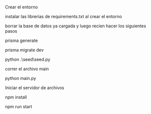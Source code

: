 Crear el entorno

instalar las librerias de requirements.txt al crear el entorno

borrar la base de datos ya cargada y luego recien hacer los siguientes pasos

prisma generate

prisma migrate dev

python .\seed\seed.py   

correr el archivo main

python main.py

Iniciar el servidor de archivos 

npm install

npm run start